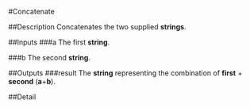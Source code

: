 #Concatenate

##Description
Concatenates the two supplied **strings**.

##Inputs
###a
The first **string**.

###b
The second **string**.

##Outputs
###result
The **string** representing the combination of **first** + **second** (**a**+**b**).

##Detail

